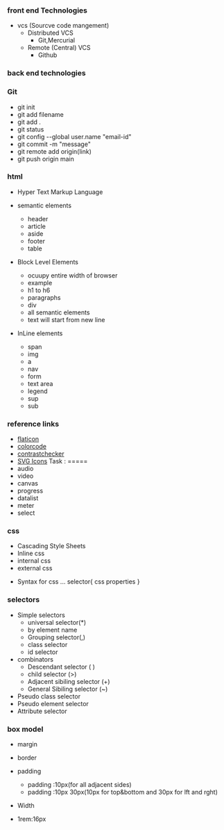 ﻿### front end Technologies

+ vcs (Sourcve code mangement)
	- Distributed VCS
		- Git,Mercurial
	- Remote (Central) VCS
		- Github
### back end technologies

### Git
 - git init
 - git add filename
 - git add .
 - git status
 - git config --global user.name "email-id"
 - git commit -m "message"
 - git remote add origin(link)
 - git push origin main

### html
- Hyper Text Markup Language
- semantic elements
	- header
	- article 
	- aside
	- footer
	- table
- Block Level Elements
	- ocuupy entire width of browser
	- example
	- h1 to h6
	- paragraphs
	- div
	- all semantic elements
	- text will start from new line

- InLine elements
	- span
	- img
	- a 
	- nav 
	- form
	- text area
	- legend
	- sup
	- sub
### reference links
 - [flaticon](https://www.flaticon.com/)
 - [colorcode](https://htmlcolorcodes.com/)
 - [contrastchecker](https://webaim.org/resources/contrastchecker/)
 - [SVG Icons]()
 Task :
=====
 - audio
 - video
 - canvas
 - progress
 - datalist
 - meter
 - select

 ### css
 - Cascading Style Sheets
 - Inline css
 - internal css
 - external css

+ Syntax for css
...
selector{
	css properties
}

### selectors
+ Simple selectors
	- universal selector(*)
	- by element name
	- Grouping selector(,)
	- class selector
	- id selector
+ combinators
	+ Descendant selector ( )
	+ child selector (>)
	+ Adjacent sibiling selector (+)
	+ General  Sibiling selector (~)
+ Pseudo class selector
+ Pseudo element selector
+ Attribute selector
### box model
+ margin
+ border
+ padding 
	- padding :10px(for all adjacent sides)
	- padding :10px 30px(10px for top&bottom and 30px for lft and rght)
	
+ Width
+ 1rem:16px



